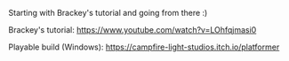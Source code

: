 Starting with Brackey's tutorial and going from there :) 

Brackey's tutorial: https://www.youtube.com/watch?v=LOhfqjmasi0

Playable build (Windows): https://campfire-light-studios.itch.io/platformer
